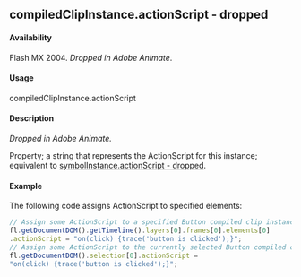## compiledClipInstance.actionScript - dropped

#### Availability

Flash MX 2004. *Dropped in Adobe Animate*.

#### Usage

compiledClipInstance.actionScript

#### Description

*Dropped in Adobe Animate.*

Property; a string that represents the ActionScript for this instance; equivalent to [symbolInstance.actionScript - dropped](../SymbolInstance_object/symbolInstanc1.md).

#### Example

The following code assigns ActionScript to specified elements:
```javascript
// Assign some ActionScript to a specified Button compiled clip instance.
fl.getDocumentDOM().getTimeline().layers[0].frames[0].elements[0]
.actionScript = "on(click) {trace('button is clicked');}";
// Assign some ActionScript to the currently selected Button compiled clip instance.
fl.getDocumentDOM().selection[0].actionScript =
"on(click) {trace('button is clicked');}";
```